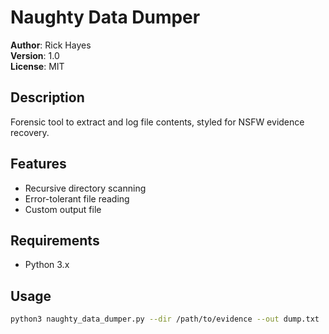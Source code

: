 # Naughty Data Dumper
**Author**: Rick Hayes  
**Version**: 1.0  
**License**: MIT  

## Description
Forensic tool to extract and log file contents, styled for NSFW evidence recovery.

## Features
- Recursive directory scanning
- Error-tolerant file reading
- Custom output file

## Requirements
- Python 3.x

## Usage
```bash
python3 naughty_data_dumper.py --dir /path/to/evidence --out dump.txt
```
